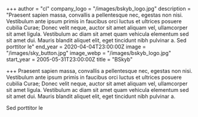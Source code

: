 +++
author = "cl"
company_logo = "/images/bskyb_logo.jpg"
description = "Praesent sapien massa, convallis a pellentesque nec, egestas non nisi. Vestibulum ante ipsum primis in faucibus orci luctus et ultrices posuere cubilia Curae; Donec velit neque, auctor sit amet aliquam vel, ullamcorper sit amet ligula. Vestibulum ac diam sit amet quam vehicula elementum sed sit amet dui. Mauris blandit aliquet elit, eget tincidunt nibh pulvinar a.  Sed porttitor le"
end_year = 2020-04-04T23:00:00Z
image = "/images/sky_button.jpg"
image_webp = "/images/bskyb_logo.jpg"
start_year = 2005-05-31T23:00:00Z
title = "BSkyb"

+++
Praesent sapien massa, convallis a pellentesque nec, egestas non nisi. Vestibulum ante ipsum primis in faucibus orci luctus et ultrices posuere cubilia Curae; Donec velit neque, auctor sit amet aliquam vel, ullamcorper sit amet ligula. Vestibulum ac diam sit amet quam vehicula elementum sed sit amet dui. Mauris blandit aliquet elit, eget tincidunt nibh pulvinar a.

Sed porttitor le